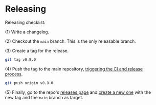 # Releasing

Releasing checklist:

(1) Write a changelog.

(2) Checkout the `main` branch. This is the only releasable branch.

(3) Create a tag for the release.

```sh
git tag v0.8.0
```

(4) Push the tag to the main repository, [triggering the CI and release process](https://github.com/OpenZeppelin/nile/blob/951cf2403aa58a9b58c3c1a793b51cd5c58cb56e/.github/workflows/ci.yml#L55).

```sh
git push origin v0.8.0
```

(5) Finally, go to the repo's [releases page](https://github.com/OpenZeppelin/nile/releases/) and [create a new one](https://github.com/OpenZeppelin/nile/releases/new) with the new tag and the `main` branch as target.
